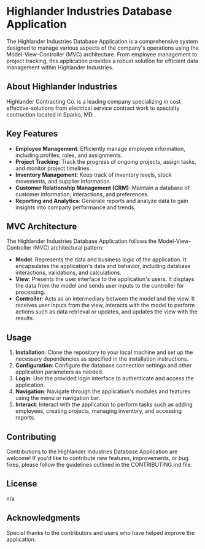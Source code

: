 # Highlander Industries Database Application

The Highlander Industries Database Application is a comprehensive system designed to manage various aspects of the company's operations using the Model-View-Controller (MVC) architecture. From employee management to project tracking, this application provides a robust solution for efficient data management within Highlander Industries.

## About Highlander Industries

Highlander Contracting Co. is a leading company specializing in cost effective-solutions from electrical service contract work to specialty contruction located in Sparks, MD .

## Key Features

- **Employee Management**: Efficiently manage employee information, including profiles, roles, and assignments.
- **Project Tracking**: Track the progress of ongoing projects, assign tasks, and monitor project timelines.
- **Inventory Management**: Keep track of inventory levels, stock movements, and supplier information.
- **Customer Relationship Management (CRM)**: Maintain a database of customer information, interactions, and preferences.
- **Reporting and Analytics**: Generate reports and analyze data to gain insights into company performance and trends.

## MVC Architecture

The Highlander Industries Database Application follows the Model-View-Controller (MVC) architectural pattern:

- **Model**: Represents the data and business logic of the application. It encapsulates the application's data and behavior, including database interactions, validations, and calculations.
- **View**: Presents the user interface to the application's users. It displays the data from the model and sends user inputs to the controller for processing.
- **Controller**: Acts as an intermediary between the model and the view. It receives user inputs from the view, interacts with the model to perform actions such as data retrieval or updates, and updates the view with the results.

## Usage

1. **Installation**: Clone the repository to your local machine and set up the necessary dependencies as specified in the installation instructions.
2. **Configuration**: Configure the database connection settings and other application parameters as needed.
3. **Login**: Use the provided login interface to authenticate and access the application.
4. **Navigation**: Navigate through the application's modules and features using the menu or navigation bar.
5. **Interact**: Interact with the application to perform tasks such as adding employees, creating projects, managing inventory, and accessing reports.

## Contributing

Contributions to the Highlander Industries Database Application are welcome! If you'd like to contribute new features, improvements, or bug fixes, please follow the guidelines outlined in the CONTRIBUTING.md file.

## License

n/a

## Acknowledgments

Special thanks to the contributors and users who have helped improve the application.
